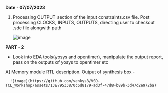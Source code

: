 **Date - 07/07/2023**

1.  Processing OUTPUT section of the input constraints.csv file. Post processing CLOCKS, INPUTS, OUTPUTS, directing user to checkout .sdc file alongwith path
  
      ![image](https://github.com/venkys8/VSD-TCL_Workshop/assets/138795338/69bd8bd3-f266-4a24-82e2-8df995d63ebf)

**PART - 2**
- Look into EDA tools(yosys and opentimer), manipulate the output report, pass on the outputs of yosys to opentimer etc

A] Memory module RTL description. Output of synthesis box -

      ![image](https://github.com/venkys8/VSD-TCL_Workshop/assets/138795338/0c6d8179-ad3f-47d8-b89b-3d47d2e972ba)


